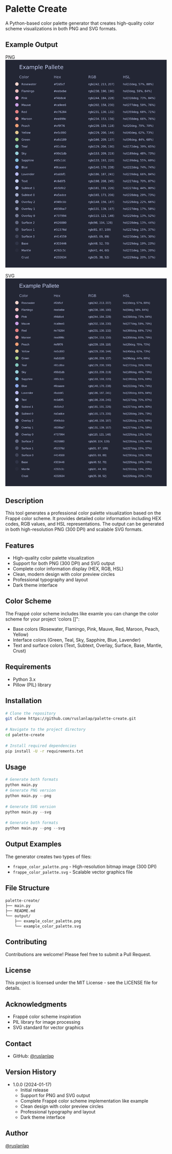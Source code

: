 # Palette Create

A Python-based color palette generator that creates high-quality color scheme visualizations in both PNG and SVG formats.

## Example Output

PNG
![example_color_palette.png](https://github.com/ruslanlap/palette-create/blob/master/output/example_color_palette.png)

SVG
![example_color_palette.svg](https://github.com/ruslanlap/palette-create/blob/master/output/example_color_palette.svg)

## Description

This tool generates a professional color palette visualization based on the Frappé color scheme. It provides detailed color information including HEX codes, RGB values, and HSL representations. The output can be generated in both high-resolution PNG (300 DPI) and scalable SVG formats.

## Features

- High-quality color palette visualization
- Support for both PNG (300 DPI) and SVG output
- Complete color information display (HEX, RGB, HSL)
- Clean, modern design with color preview circles
- Professional typography and layout
- Dark theme interface

## Color Scheme

The Frappé color scheme includes like examle you can change the color scheme for your project 'colors []":

- Base colors (Rosewater, Flamingo, Pink, Mauve, Red, Maroon, Peach, Yellow)
- Interface colors (Green, Teal, Sky, Sapphire, Blue, Lavender)
- Text and surface colors (Text, Subtext, Overlay, Surface, Base, Mantle, Crust)

## Requirements

- Python 3.x
- Pillow (PIL) library

## Installation

```bash
# Clone the repository
git clone https://github.com/ruslanlap/palette-create.git

# Navigate to the project directory
cd palette-create

# Install required dependencies
pip install -U -r requirements.txt
```

## Usage

```python
# Generate both formats
python main.py
# Generate PNG version
python main.py --png

# Generate SVG version
python main.py --svg

# Generate both formats
python main.py --png --svg
```

## Output Examples

The generator creates two types of files:

- `frappe_color_palette.png` - High-resolution bitmap image (300 DPI)
- `frappe_color_palette.svg` - Scalable vector graphics file

## File Structure

```
palette-create/
├── main.py
├── README.md
└── output/
    ├── example_color_palette.png
    └── example_color_palette.svg
```

## Contributing

Contributions are welcome! Please feel free to submit a Pull Request.

## License

This project is licensed under the MIT License - see the LICENSE file for details.

## Acknowledgments

- Frappé color scheme inspiration
- PIL library for image processing
- SVG standard for vector graphics

## Contact

- GitHub: [@ruslanlap](https://github.com/ruslanlap)

## Version History

- 1.0.0 (2024-01-17)
  - Initial release
  - Support for PNG and SVG output
  - Complete Frappé color scheme implementation like example
  - Clean design with color preview circles
  - Professional typography and layout
  - Dark theme interface

## Author

[@ruslanlap](https://github.com/ruslanlap)
